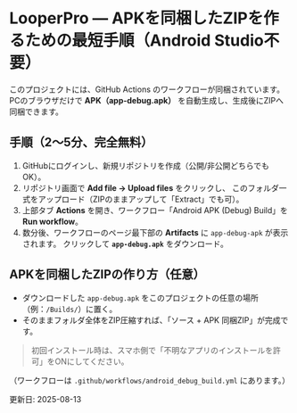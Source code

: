 
# LooperPro — APKを同梱したZIPを作るための最短手順（Android Studio不要）

このプロジェクトには、GitHub Actions のワークフローが同梱されています。
PCのブラウザだけで **APK（app-debug.apk）** を自動生成し、生成後にZIPへ同梱できます。

## 手順（2〜5分、完全無料）

1. GitHubにログインし、新規リポジトリを作成（公開/非公開どちらでもOK）。
2. リポジトリ画面で **Add file → Upload files** をクリックし、
   このフォルダ一式をアップロード（ZIPのままアップして「Extract」でも可）。
3. 上部タブ **Actions** を開き、ワークフロー「Android APK (Debug) Build」を **Run workflow**。
4. 数分後、ワークフローのページ最下部の **Artifacts** に `app-debug-apk` が表示されます。
   クリックして **`app-debug.apk`** をダウンロード。

## APKを同梱したZIPの作り方（任意）

- ダウンロードした `app-debug.apk` をこのプロジェクトの任意の場所（例：`/Builds/`）に置く。
- そのままフォルダ全体をZIP圧縮すれば、「ソース + APK 同梱ZIP」が完成です。

> 初回インストール時は、スマホ側で「不明なアプリのインストールを許可」をONにしてください。

（ワークフローは `.github/workflows/android_debug_build.yml` にあります。）

更新日: 2025-08-13
